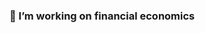 ### 🔭 I’m working on financial economics

<!--
**mtubani/mtubani** is a ✨ _special_ ✨ repository because its `README.md` (this file) appears on your GitHub profile.

Here are some ideas to get you started:

- 🔭 I’m currently working on forecasting
- 🌱 I’m currently learning forecasting
- 👯 I’m looking to collaborate on forecasting
- 🤔 I’m looking for help with forecasting
- 💬 Ask me about forecasting
- 📫 How to reach me: ...
- 😄 Pronouns: ...
- ⚡ Fun fact: ...
-->
